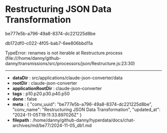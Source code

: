 # Restructuring JSON Data Transformation

be777e5b-a796-49a8-8374-dc221225d8be

db172df0-c022-4f05-bab7-6ee806bbd11a

TypeError: renames is not iterable
    at Restructure.process (file:///home/danny/github-danny/transmissions/src/processors/json/Restructure.js:23:30)

---

* **dataDir** : src/applications/claude-json-converter/data
* **rootDir** : claude-json-converter
* **applicationRootDir** : claude-json-converter
* **tags** : p10.p20.p30.p40.p50
* **done** : false
* **meta** : {
  "conv_uuid": "be777e5b-a796-49a8-8374-dc221225d8be",
  "conv_name": "Restructuring JSON Data Transformation",
  "updated_at": "2024-11-05T19:11:33.897026Z"
}
* **filepath** : /home/danny/github-danny/hyperdata/docs/chat-archives/md/be77/2024-11-05_db1.md